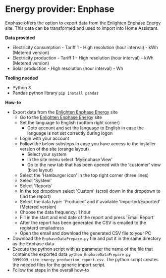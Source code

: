 # Energy provider: Enphase

Enphase offers the option to export data from the [Enlighten Enphase Energy](https://enlighten.enphaseenergy.com/) site. This data can be transformed and used to import into Home Assistant.

**Data provided**
- Electricity consumption - Tariff 1 - High resolution (hour interval) - kWh (Metered version)
- Electricity production - Tariff 1 - High resolution (hour interval) - kWh (Metered version)
- Solar production - High resolution (hour interval) - Wh

**Tooling needed**
- Python 3
- Pandas python library ```pip install pandas```

**How-to**
- Export data from the [Enlighten Enphase Energy](https://enlighten.enphaseenergy.com/) site
  - Go to the [Enlighten Enphase Energy](https://enlighten.enphaseenergy.com/) site
  - Set the language to English (bottom right corner)
      - Goto account and set the language to English in case the language is not set correctly during logon
  - Login with your account
  - Follow the below substeps in case you have access to the installer version of the site (orange layout)
    - Select your system
    - In the site menu select 'MyEnphase View'
    - Go to the new tab that has been opened with the 'customer' view (blue layout)
  - Select the 'Hamburger icon' in the top right corner (three lines)
  - Select 'System'
  - Select 'Reports'
  - In the top dropdown select 'Custom' (scroll down in the dropdown to find the report)
  - Select the data type: 'Produced' and if available 'Imported/Exported' (Metered version)
  - Choose the data frequency: 1 hour
  - Fill in the start and end date of the report and press 'Email Report'
  - After the report has been generated the CSV is emailed to the registerd emailadress
  - Open the email and download the generated CSV file to your PC
- Download the ```EnphaseDataPrepare.py``` file and put it in the same directory as the Enphase data
- Execute the python script with as parameter the name of the file that contains the exported data ```python EnphaseDataPrepare.py 9999999_site_energy_production_report.csv```. The python script creates the needed files for the generic import script.
- Follow the steps in the overall how-to